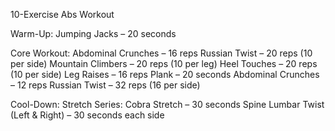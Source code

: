 10-Exercise Abs Workout

Warm-Up:
Jumping Jacks – 20 seconds

Core Workout:
Abdominal Crunches – 16 reps
Russian Twist – 20 reps (10 per side)
Mountain Climbers – 20 reps (10 per leg)
Heel Touches – 20 reps (10 per side)
Leg Raises – 16 reps
Plank – 20 seconds
Abdominal Crunches – 12 reps
Russian Twist – 32 reps (16 per side)

Cool-Down:
Stretch Series:
Cobra Stretch – 30 seconds
Spine Lumbar Twist (Left & Right) – 30 seconds each side
